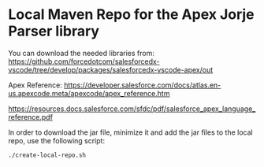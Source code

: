 # Local Maven Repo for the Apex Jorje Parser library

You can download the needed libraries from:
<https://github.com/forcedotcom/salesforcedx-vscode/tree/develop/packages/salesforcedx-vscode-apex/out>

Apex Reference:
<https://developer.salesforce.com/docs/atlas.en-us.apexcode.meta/apexcode/apex_reference.htm>

<https://resources.docs.salesforce.com/sfdc/pdf/salesforce_apex_language_reference.pdf>

In order to download the jar file, minimize it and add the jar files to the local repo, use the following script:

    ./create-local-repo.sh

